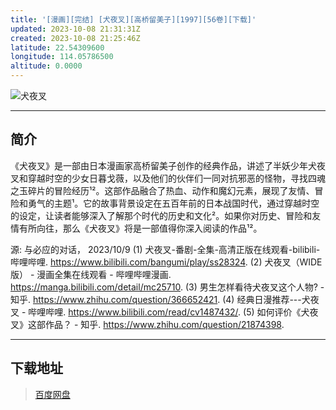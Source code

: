 ```yaml
---
title: '[漫画][完结] [犬夜叉][高桥留美子][1997][56卷][下载]'
updated: 2023-10-08 21:31:31Z
created: 2023-10-08 21:25:46Z
latitude: 22.54309600
longitude: 114.05786500
altitude: 0.0000
---
```


![犬夜叉](https://i.postimg.cc/59R4NbVp/R-C.jpg)
***
## 简介
《犬夜叉》是一部由日本漫画家高桥留美子创作的经典作品，讲述了半妖少年犬夜叉和穿越时空的少女日暮戈薇，以及他们的伙伴们一同对抗邪恶的怪物，寻找四魂之玉碎片的冒险经历¹²。这部作品融合了热血、动作和魔幻元素，展现了友情、冒险和勇气的主题¹。它的故事背景设定在五百年前的日本战国时代，通过穿越时空的设定，让读者能够深入了解那个时代的历史和文化²。如果你对历史、冒险和友情有所向往，那么《犬夜叉》将是一部值得你深入阅读的作品¹²。

源: 与必应的对话， 2023/10/9
(1) 犬夜叉-番剧-全集-高清正版在线观看-bilibili-哔哩哔哩. https://www.bilibili.com/bangumi/play/ss28324.
(2) 犬夜叉（WIDE版） - 漫画全集在线观看 - 哔哩哔哩漫画. https://manga.bilibili.com/detail/mc25710.
(3) 男生怎样看待犬夜叉这个人物? - 知乎. https://www.zhihu.com/question/366652421.
(4) 经典日漫推荐---犬夜叉 - 哔哩哔哩. https://www.bilibili.com/read/cv1487432/.
(5) 如何评价《犬夜叉》这部作品？ - 知乎. https://www.zhihu.com/question/21874398.
***
## 下载地址
> [百度网盘](https://pan.baidu.com/s/1Ln-wmSDKRm8BZUpGfan6iw?pwd=riq6)